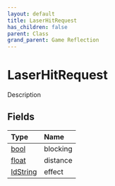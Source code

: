 ```yaml
---
layout: default
title: LaserHitRequest
has_children: false
parent: Class
grand_parent: Game Reflection
---
```

# LaserHitRequest
Description 

## Fields
| Type | Name |
|:-------------|:--------------|
| [bool](/game-reflection/components/bool.md) | blocking |
| [float](/game-reflection/components/float.md) | distance |
| [IdString](/game-reflection/components/id_string.md) | effect |
